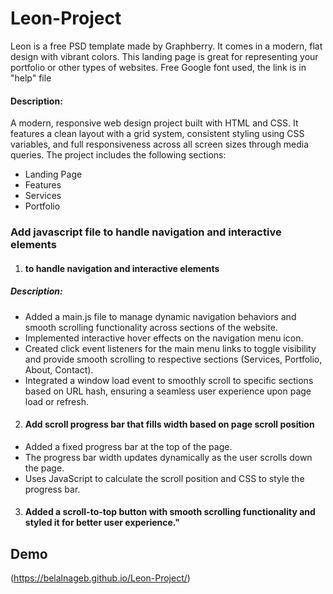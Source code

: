 # Leon-Project

Leon is a free PSD template made by Graphberry. It comes in a modern, flat design with vibrant colors. This landing page is great for representing your portfolio or other types of websites. Free Google font used, the link is in "help" file

#### Description:

A modern, responsive web design project built with HTML and CSS. It features a clean layout with a grid system, consistent styling using CSS variables, and full responsiveness across all screen sizes through media queries.
The project includes the following sections:

- Landing Page
- Features
- Services
- Portfolio

### Add javascript file to handle navigation and interactive elements

1. #### to handle navigation and interactive elements

##### Description:

- Added a main.js file to manage dynamic navigation behaviors and smooth scrolling functionality across sections of the website.
- Implemented interactive hover effects on the navigation menu icon.
- Created click event listeners for the main menu links to toggle visibility and provide smooth scrolling to respective sections (Services, Portfolio, About, Contact).
- Integrated a window load event to smoothly scroll to specific sections based on URL hash, ensuring a seamless user experience upon page load or refresh.

2. #### Add scroll progress bar that fills width based on page scroll position

- Added a fixed progress bar at the top of the page.
- The progress bar width updates dynamically as the user scrolls down the page.
- Uses JavaScript to calculate the scroll position and CSS to style the progress bar.

3. #### Added a scroll-to-top button with smooth scrolling functionality and styled it for better user experience."

## Demo

(https://belalnageb.github.io/Leon-Project/)
